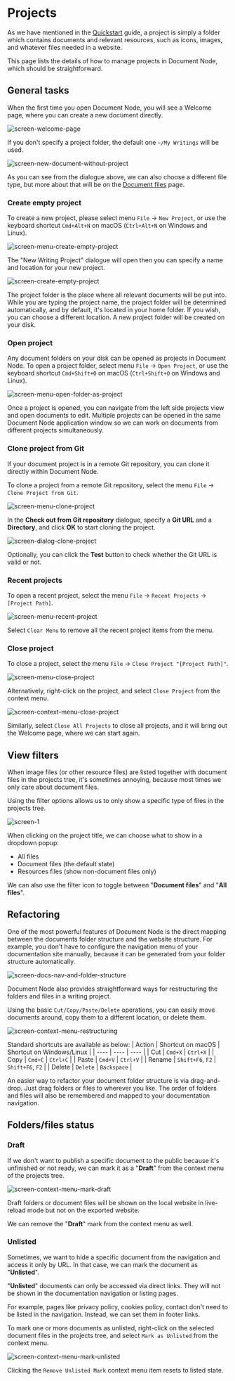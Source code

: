 # Projects

As we have mentioned in the [Quickstart](../Quickstart.md) guide, a project is simply a folder which contains documents and relevant resources, such as icons, images, and whatever files needed in a website.

This page lists the details of how to manage projects in Document Node, which should be straightforward.

## General tasks

When the first time you open Document Node, you will see a Welcome page, where you can create a new document directly. 

![screen-welcome-page](../welcome-page.png)

If you don't specify a project folder, the default one `~/My Writings` will be used.

![screen-new-document-without-project](screen-new-document-without-project.png)

As you can see from the dialogue above, we can also choose a different file type, but more about that will be on the [Document files](Document%20files.md) page.

### Create empty project

To create a new project, please select menu `File` -> `New Project`, or use the keyboard shortcut `Cmd+Alt+N` on macOS (`Ctrl+Alt+N` on Windows and Linux).

![screen-menu-create-empty-project](screen-menu-create-empty-project.png)

The "New Writing Project" dialogue will open then you can specify a name and location for your new project.

![screen-create-empty-project](screen-create-empty-project.png)

The project folder is the place where all relevant documents will be put into. While you are typing the project name, the project folder will be determined automatically, and by default, it's located in your home folder. If you wish, you can choose a different location. A new project folder will be created on your disk.

### Open project

Any document folders on your disk can be opened as projects in Document Node. To open a project folder, select menu `File` -> `Open Project`, or use the keyboard shortcut `Cmd+Shift+O` on macOS (`Ctrl+Shift+O` on Windows and Linux).

![screen-menu-open-folder-as-project](screen-menu-open-folder-as-project.png)

Once a project is opened, you can navigate from the left side projects view and open documents to edit. Multiple projects can be opened in the same Document Node application window so we can work on documents from different projects simultaneously.

### Clone project from Git

If your document project is in a remote Git repository, you can clone it directly within Document Node.

To clone a project from a remote Git repository, select the menu `File` -> `Clone Project from Git`.

![screen-menu-clone-project](screen-menu-clone-project.png)

In the **Check out from Git repository** dialogue, specify a **Git URL** and a **Directory**, and click **OK** to start cloning the project.

![screen-dialog-clone-project](screen-dialog-clone-project.png)

Optionally, you can click the **Test** button to check whether the Git URL is valid or not.

### Recent projects

To open a recent project, select the menu `File` -> `Recent Projects` -> `[Project Path]`.

![screen-menu-recent-project](screen-menu-recent-project.png)

Select `Clear Menu` to remove all the recent project items from the menu.

### Close project

To close a project, select the menu `File` -> `Close Project "[Project Path]"`.

![screen-menu-close-project](screen-menu-close-project.png)

Alternatively, right-click on the project, and select `Close Project` from the context menu.

![screen-context-menu-close-project](screen-context-menu-close-project.png)

Similarly, select `Close All Projects` to close all projects, and it will bring out the Welcome page, where we can start again.

## View filters

When image files (or other resource files) are listed together with document files in the projects tree, it's sometimes annoying, because most times we only care about document files.

Using the filter options allows us to only show a specific type of files in the projects tree.

![screen-1](screen-1.3-project-files-filter.png)

When clicking on the project title, we can choose what to show in a dropdown popup:

* All files
* Document files (the default state)
* Resources files (show non-document files only)

We can also use the filter icon to toggle between "**Document files**" and "**All files**".

## Refactoring

One of the most powerful features of Document Node is the direct mapping between the documents folder structure and the website structure. For example, you don't have to configure the navigation menu of your documentation site manually, because it can be generated from your folder structure automatically.

![screen-docs-nav-and-folder-structure](screen-docs-nav-and-folder-structure.png)

Document Node also provides straightforward ways for restructuring the folders and files in a writing project.

Using the basic `Cut/Copy/Paste/Delete` operations, you can easily move documents around, copy them to a different location, or delete them.

![screen-context-menu-restructuring](screen-context-menu-restructuring.png)

Standard shortcuts are available as below:
| Action | Shortcut on macOS | Shortcut on Windows/Linux |
| ---- | ---- | ---- |
| Cut | `Cmd+X` | `Ctrl+X` |
| Copy | `Cmd+C` | `Ctrl+C` |
| Paste | `Cmd+V` | `Ctrl+V` |
| Rename | `Shift+F6`, `F2` | `Shift+F6`, `F2` |
| Delete | `Delete` | `Backspace` |

An easier way to refactor your document folder structure is via drag-and-drop. Just drag folders or files to wherever you like. The order of folders and files will also be remembered and mapped to your documentation navigation.

## Folders/files status

### Draft

If we don't want to publish a specific document to the public because it's unfinished or not ready, we can mark it as a "**Draft**" from the context menu of the projects tree.

![screen-context-menu-mark-draft](screen-context-menu-mark-draft.png)

Draft folders or document files will be shown on the local website in live-reload mode but not on the exported website.

We can remove the "**Draft**" mark from the context menu as well.

### Unlisted

Sometimes, we want to hide a specific document from the navigation and access it only by URL. In that case, we can mark the document as "**Unlisted**".

"**Unlisted**" documents can only be accessed via direct links. They will not be shown in the documentation navigation or listing pages.

For example, pages like privacy policy, cookies policy, contact don't need to be listed in the navigation. Instead, we can set them in footer links.

To mark one or more documents as unlisted, right-click on the selected document files in the projects tree, and select `Mark as Unlisted` from the context menu.

![screen-context-menu-mark-unlisted](screen-context-menu-mark-unlisted.png)

Clicking the `Remove Unlisted Mark` context menu item resets to listed state.

